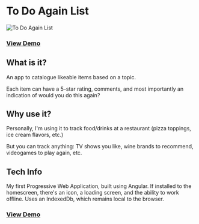 # To Do Again List
![To Do Again List](https://stevesohcot.github.io/to-do-again-list/dist2/assets/images/to-do-again-list-screenshot.png)

### [View Demo](https://stevesohcot.github.io/to-do-again-list/dist2)

## What is it?
An app to catalogue likeable items based on a topic.

Each item can have a 5-star rating, comments, and most importantly an indication of would you do this again?


## Why use it?
Personally, I'm using it to track food/drinks at a restaurant (pizza toppings, ice cream flavors, etc.)

But you can track anything: TV shows you like, wine brands to recommend, videogames to play again, etc.


## Tech Info
My first Progressive Web Application, built using Angular.  If installed to the homescreen, there's an icon, a loading screen, and the ability to work offline.  Uses an IndexedDb, which remains local to the browser.


### [View Demo](https://stevesohcot.github.io/to-do-again-list/dist2)